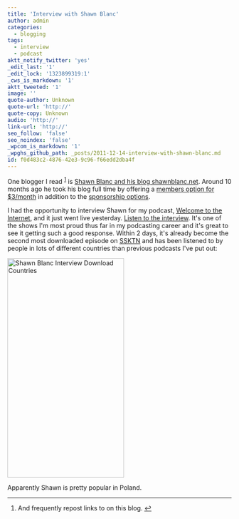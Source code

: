 ```yaml
---
title: 'Interview with Shawn Blanc'
author: admin
categories:
  - blogging
tags:
  - interview
  - podcast
aktt_notify_twitter: 'yes'
_edit_last: '1'
_edit_lock: '1323899319:1'
_cws_is_markdown: '1'
aktt_tweeted: '1'
image: ''
quote-author: Unknown
quote-url: 'http://'
quote-copy: Unknown
audio: 'http://'
link-url: 'http://'
seo_follow: 'false'
seo_noindex: 'false'
_wpcom_is_markdown: '1'
_wpghs_github_path: _posts/2011-12-14-interview-with-shawn-blanc.md
id: f0d483c2-4876-42e3-9c96-f66edd2dba4f
---
```

<p>One blogger I read <sup id="fnref-19902:1"><a href="#fn-19902:1" rel="footnote">1</a></sup> is <a href="http://shawnblanc.net/">Shawn Blanc and his blog shawnblanc.net</a>. Around 10 months ago he took his blog full time by offering a <a href="http://shawnblanc.net/members/">members option for $3/month</a> in addition to the <a href="http://shawnblanc.net/sponsors/">sponsorship options</a>.</p>
<p>I had the opportunity to interview Shawn for my podcast, <a href="http://ssktn.com/shows/welcome-to-the-internet/">Welcome to the Internet</a>, and it just went live yesterday. <a href="http://ssktn.com/podcasts/welcometotheinternet/019-welcome-to-the-internet-shawn-blanc/">Listen to the interview</a>. It's one of the shows I'm most proud thus far in my podcasting career and it's great to see it getting such a good response. Within 2 days, it's already become the second most downloaded episode on <a href="http://ssktn.com">SSKTN</a> and has been listened to by people in lots of different countries than previous podcasts I've put out:</p>
<p><img src="https://chrisenns.com/wp-content/uploads/2011/12/countrycoveragessktn.png" alt="Shawn Blanc Interview Download Countries" title="Shawn Blanc Interview Download Countries" width="262" height="492" class="aligncenter size-full wp-image-19903" /></p>
<p>Apparently Shawn is pretty popular in Poland.</p>
<div class="footnotes">
<hr />
<ol>
<li id="fn-19902:1">
And frequently repost links to on this blog.&#160;<a href="#fnref-19902:1" rev="footnote">&#8617;</a>
</li>
</ol>
</div>
